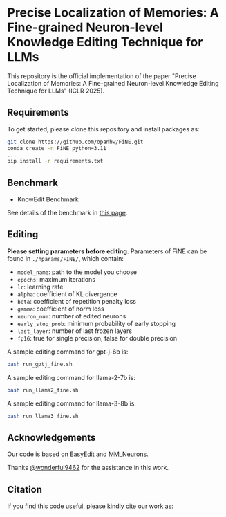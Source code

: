 # Precise Localization of Memories: A Fine-grained Neuron-level Knowledge Editing Technique for LLMs
This repository is the official implementation of the paper "Precise Localization of Memories: A Fine-grained Neuron-level Knowledge Editing Technique for LLMs" (ICLR 2025).

## Requirements

To get started, please clone this repository and install packages as:

```bash
git clone https://github.com/opanhw/FiNE.git
conda create -n FiNE python=3.11
...
pip install -r requirements.txt
```

## Benchmark

- KnowEdit Benchmark

See details of the benchmark in [this page](https://huggingface.co/datasets/zjunlp/KnowEdit).

## Editing

**Please setting parameters before editing**. Parameters of FiNE can be found in `./hparams/FINE/`, which contain:

- `model_name`: path to the model you choose
- `epochs`: maximum iterations
- `lr`: learning rate
- `alpha`: coefficient of KL divergence
- `beta`: coefficient of repetition penalty loss
- `gamma`: coefficient of norm loss
- `neuron_num`: number of edited neurons 
- `early_stop_prob`: minimum probability of early stopping
- `last_layer`: number of last frozen layers
- `fp16`: true for single precision, false for double precision

A sample editing command for gpt-j-6b is:

```bash
bash run_gptj_fine.sh
```

A sample editing command for llama-2-7b is:

```bash
bash run_llama2_fine.sh
```

A sample editing command for llama-3-8b is:

```bash
bash run_llama3_fine.sh
```

## Acknowledgements

Our code is based on [EasyEdit](https://github.com/zjunlp/EasyEdit) and [MM_Neurons](https://github.com/opanhw/MM_Neurons).

Thanks [@wonderful9462](https://github.com/wonderful9462) for the assistance in this work.

## Citation

If you find this code useful, please kindly cite our work as:

```bibtex

```

